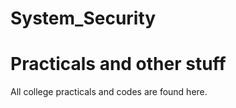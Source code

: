 # System_Security
Practicals and other stuff
=============================================

All college practicals and codes are found here.

